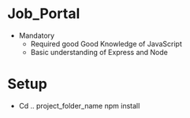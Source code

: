 # Job_Portal
 
 * Mandatory 
    - Required good Good Knowledge of JavaScript
    - Basic understanding of Express and Node

# Setup

* Cd .. project_folder_name npm install
